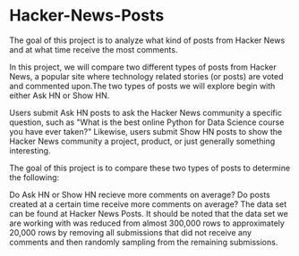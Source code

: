 # Hacker-News-Posts
The goal of this project is to analyze what kind of posts from Hacker News and at what time receive the most comments.

In this project, we will compare two different types of posts from Hacker News, a popular site where technology related stories (or posts) are voted and commented upon.The two types of posts we will explore begin with either Ask HN or Show HN.

Users submit Ask HN posts to ask the Hacker News community a specific question, such as "What is the best online Python for Data Science course you have ever taken?" Likewise, users submit Show HN posts to show the Hacker News community a project, product, or just generally something interesting.

The goal of this project is to compare these two types of posts to determine the following:

Do Ask HN or Show HN recieve more comments on average?
Do posts created at a certain time receive more comments on average?
The data set can be found at Hacker News Posts. It should be noted that the data set we are working with was reduced from almost 300,000 rows to approximately 20,000 rows by removing all submissions that did not receive any comments and then randomly sampling from the remaining submissions.
